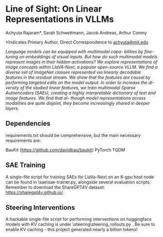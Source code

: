 # Line of Sight: On Linear Representations in VLLMs

Achyuta Rajaram*, Sarah Schwettmann, Jacob Andreas, Arthur Conmy

*Indicates Primary Author, Direct Correspondence to achyuta@mit.edu

*Language models can be equipped with multimodal capa-
bilities by fine-tuning on embeddings of visual inputs. But
how do such multimodal models represent images in their
hidden activations? We explore representations of image
concepts within LlaVA-Next, a popular open-source VLLM.
We find a diverse set of ImageNet classes represented via
linearly decodable features in the residual stream. We
show that the features are causal by performing targeted
edits on the model output. In order to increase the di-
versity of the studied linear features, we train multimodal
Sparse Autoencoders (SAEs), creating a highly interpretable
dictionary of text and image features. We find that al-
though model representations across modalities are quite
disjoint, they become increasingly shared in deeper layers.*

## Dependencies

requirements.txt should be comprehensive, but the main necessary requirements are:

BauKit (https://github.com/davidbau/baukit)
PyTorch
TQDM

## SAE Training

A single-file script for training SAEs for LlaVa-Next on an 8-gpu host node can be found in \sae\sae-trainer.py, alongside several evaluation scripts. Remember to download the ShareGPT4V dataset: https://sharegpt4v.github.io/.

## Steering Interventions

A hackable single-file script for performing interventions on huggingface models with KV caching is under \steering\steering_rollouts.py . Be sure to enable KV caching - this project generated nearly a billion tokens!
